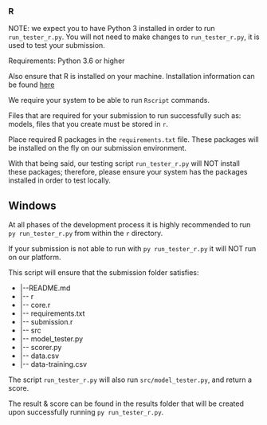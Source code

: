 ### R

NOTE: we expect you to have Python 3 installed in order to run `run_tester_r.py`. You will not need to make changes to `run_tester_r.py`, it is used to test your submission.

Requirements: Python 3.6 or higher

Also ensure that R is installed on your machine. Installation information can be found [here](https://www.andrewheiss.com/blog/2012/04/17/install-r-rstudio-r-commander-windows-osx/)

We require your system to be able to run `Rscript` commands.

Files that are required for your submission to run successfully such as: models, files that you create must be stored in `r`. 

Place required R packages in the `requirements.txt` file. These packages will be installed on the fly on our submission environment. 

With that being said, our testing script `run_tester_r.py` will NOT install these packages; therefore, please ensure your system has the packages installed in order to test locally. 

## Windows

At all phases of the development process it is highly recommended to run `py run_tester_r.py` from within the `r` directory.

If your submission is not able to run with `py run_tester_r.py` it will NOT run on our platform.

This script will ensure that the submission folder satisfies:

* |--README.md
* |-- r
*    |-- core.r
*    |-- requirements.txt
*    |-- submission.r
* |-- src
*    |-- model_tester.py
*    |-- scorer.py
* |-- data.csv
* |-- data-training.csv

The script `run_tester_r.py` will also run `src/model_tester.py`, and return a score. 

The result & score can be found in the results folder that will be created upon successfully running `py run_tester_r.py`.
